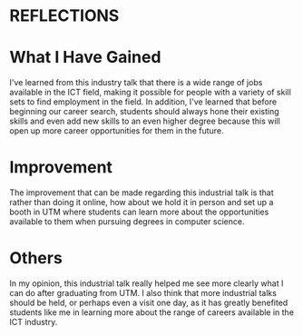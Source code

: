 # REFLECTIONS
# What I Have Gained

I've learned from this industry talk that there is a wide range of jobs available in the ICT field, making it possible for people with a variety of skill sets to find employment in the field. In addition, I've learned that before beginning our career search, students should always hone their existing skills and even add new skills to an even higher degree because this will open up more career opportunities for them in the future.


# Improvement

The improvement that can be made regarding this industrial talk is that rather than doing it online, how about we hold it in person and set up a booth in UTM where students can learn more about the opportunities available to them when pursuing degrees in computer science.

# Others

In my opinion, this industrial talk really helped me see more clearly what I can do after graduating from UTM.  I also think that more industrial talks should be held, or perhaps even a visit one day, as it has greatly benefited students like me in learning more about the range of careers available in the ICT industry.
